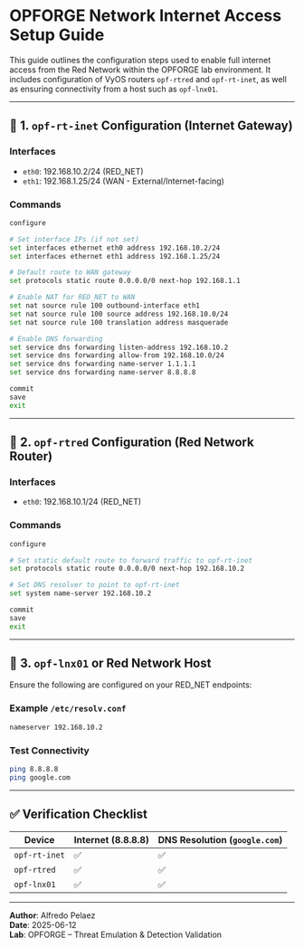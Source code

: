 
# OPFORGE Network Internet Access Setup Guide

This guide outlines the configuration steps used to enable full internet access from the Red Network within the OPFORGE lab environment. It includes configuration of VyOS routers `opf-rtred` and `opf-rt-inet`, as well as ensuring connectivity from a host such as `opf-lnx01`.

---

## 🔧 1. `opf-rt-inet` Configuration (Internet Gateway)

### Interfaces
- `eth0`: 192.168.10.2/24 (RED_NET)
- `eth1`: 192.168.1.25/24 (WAN - External/Internet-facing)

### Commands
```bash
configure

# Set interface IPs (if not set)
set interfaces ethernet eth0 address 192.168.10.2/24
set interfaces ethernet eth1 address 192.168.1.25/24

# Default route to WAN gateway
set protocols static route 0.0.0.0/0 next-hop 192.168.1.1

# Enable NAT for RED_NET to WAN
set nat source rule 100 outbound-interface eth1
set nat source rule 100 source address 192.168.10.0/24
set nat source rule 100 translation address masquerade

# Enable DNS forwarding
set service dns forwarding listen-address 192.168.10.2
set service dns forwarding allow-from 192.168.10.0/24
set service dns forwarding name-server 1.1.1.1
set service dns forwarding name-server 8.8.8.8

commit
save
exit
```

---

## 🔧 2. `opf-rtred` Configuration (Red Network Router)

### Interfaces
- `eth0`: 192.168.10.1/24 (RED_NET)

### Commands
```bash
configure

# Set static default route to forward traffic to opf-rt-inet
set protocols static route 0.0.0.0/0 next-hop 192.168.10.2

# Set DNS resolver to point to opf-rt-inet
set system name-server 192.168.10.2

commit
save
exit
```

---

## 🧪 3. `opf-lnx01` or Red Network Host

Ensure the following are configured on your RED_NET endpoints:

### Example `/etc/resolv.conf`
```bash
nameserver 192.168.10.2
```

### Test Connectivity
```bash
ping 8.8.8.8
ping google.com
```

---

## ✅ Verification Checklist

| Device        | Internet (8.8.8.8) | DNS Resolution (`google.com`) |
|---------------|-------------------|-------------------------------|
| `opf-rt-inet` | ✅                | ✅                            |
| `opf-rtred`   | ✅                | ✅                            |
| `opf-lnx01`   | ✅                | ✅                            |

---

**Author**: Alfredo Pelaez  
**Date**: 2025-06-12  
**Lab**: OPFORGE – Threat Emulation & Detection Validation
